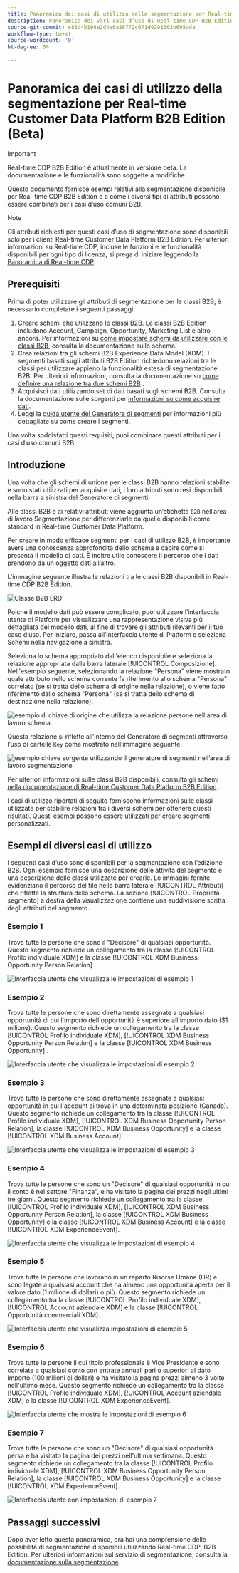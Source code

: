 ```yaml
---
title: Panoramica dei casi di utilizzo della segmentazione per Real-time CDP B2B Edition.
description: Panoramica dei vari casi d’uso di Real-time CDP B2B Edition disponibili.
source-git-commit: e85d4b108e2d4a6a88772c071d9281603b695ada
workflow-type: tm+mt
source-wordcount: '0'
ht-degree: 0%

---
```


# Panoramica dei casi di utilizzo della segmentazione per Real-time Customer Data Platform B2B Edition (Beta)

<!-- This document relates to this [ticket](https://jira.corp.adobe.com/browse/PLAT-100468) -->

>[!IMPORTANT]
>
>Real-time CDP B2B Edition è attualmente in versione beta. La documentazione e le funzionalità sono soggette a modifiche.

Questo documento fornisce esempi relativi alla segmentazione disponibile per Real-time CDP B2B Edition e a come i diversi tipi di attributi possono essere combinati per i casi d’uso comuni B2B.

>[!NOTE]
>
>Gli attributi richiesti per questi casi d’uso di segmentazione sono disponibili solo per i clienti Real-time Customer Data Platform B2B Edition. Per ulteriori informazioni su Real-time CDP, incluse le funzioni e le funzionalità disponibili per ogni tipo di licenza, si prega di iniziare leggendo la [Panoramica di Real-time CDP](../overview.md).

## Prerequisiti

Prima di poter utilizzare gli attributi di segmentazione per le classi B2B, è necessario completare i seguenti passaggi:

1. Creare schemi che utilizzano le classi B2B. Le classi B2B Edition includono Account, Campaign, Opportunity, Marketing List e altro ancora. Per informazioni su [come impostare schemi da utilizzare con le classi B2B](../schemas/b2b.md), consulta la documentazione sullo schema.
1. Crea relazioni tra gli schemi B2B Experience Data Model (XDM). I segmenti basati sugli attributi B2B Edition richiedono relazioni tra le classi per utilizzare appieno la funzionalità estesa di segmentazione B2B. Per ulteriori informazioni, consulta la documentazione su [come definire una relazione tra due schemi B2B](../../xdm/tutorials/relationship-b2b.md) .
1. Acquisisci dati utilizzando set di dati basati sugli schemi B2B. Consulta la documentazione sulle sorgenti per [informazioni su come acquisire dati](../../sources/connectors/adobe-applications/marketo/marketo.md).
1. Leggi la [guida utente del Generatore di segmenti](../../segmentation/ui/segment-builder.md) per informazioni più dettagliate su come creare i segmenti.

Una volta soddisfatti questi requisiti, puoi combinare questi attributi per i casi d’uso comuni B2B.

## Introduzione

Una volta che gli schemi di unione per le classi B2B hanno relazioni stabilite e sono stati utilizzati per acquisire dati, i loro attributi sono resi disponibili nella barra a sinistra del Generatore di segmenti.

Alle classi B2B e ai relativi attributi viene aggiunta un’etichetta `B2B` nell’area di lavoro Segmentazione per differenziarle da quelle disponibili come standard in Real-time Customer Data Platform.

Per creare in modo efficace segmenti per i casi di utilizzo B2B, è importante avere una conoscenza approfondita dello schema e capire come si presenta il modello di dati. È inoltre utile conoscere il percorso che i dati prendono da un oggetto dati all’altro.

L&#39;immagine seguente illustra le relazioni tra le classi B2B disponibili in Real-time CDP B2B Edition.

![Classe B2B ERD](../assets/segmentation/b2b-classes.png)

Poiché il modello dati può essere complicato, puoi utilizzare l’interfaccia utente di Platform per visualizzare una rappresentazione visiva più dettagliata del modello dati, al fine di trovare gli attributi rilevanti per il tuo caso d’uso. Per iniziare, passa all’interfaccia utente di Platform e seleziona Schemi nella navigazione a sinistra.

Seleziona lo schema appropriato dall&#39;elenco disponibile e seleziona la relazione appropriata dalla barra laterale [!UICONTROL Composizione]. Nell&#39;esempio seguente, selezionando la relazione &quot;Persona&quot; viene mostrato quale attributo nello schema corrente fa riferimento allo schema &quot;Persona&quot; correlato (se si tratta dello schema di origine nella relazione), o viene fatto riferimento dallo schema &quot;Persona&quot; (se si tratta dello schema di destinazione nella relazione).

![esempio di chiave di origine che utilizza la relazione persone nell&#39;area di lavoro schema](../assets/segmentation/source-key-schema-relationship-example.png)

Questa relazione si riflette all’interno del Generatore di segmenti attraverso l’uso di cartelle `Key` come mostrato nell’immagine seguente.

![esempio chiave sorgente utilizzando il generatore di segmenti nell’area di lavoro segmentazione](../assets/segmentation/source-key-segmentation-example.png)

Per ulteriori informazioni sulle classi B2B disponibili, consulta gli schemi [nella documentazione di Real-time Customer Data Platform B2B Edition](../schemas/b2b.md) .

I casi di utilizzo riportati di seguito forniscono informazioni sulle classi utilizzate per stabilire relazioni tra i diversi schemi per ottenere questi risultati. Questi esempi possono essere utilizzati per creare segmenti personalizzati.

## Esempi di diversi casi di utilizzo

I seguenti casi d’uso sono disponibili per la segmentazione con l’edizione B2B. Ogni esempio fornisce una descrizione delle attività del segmento e una descrizione delle classi utilizzate per crearle. Le immagini fornite evidenziano il percorso del file nella barra laterale [!UICONTROL Attributi] che riflette la struttura dello schema. La sezione [!UICONTROL Proprietà segmento] a destra della visualizzazione contiene una suddivisione scritta degli attributi del segmento.

### Esempio 1

Trova tutte le persone che sono il &quot;Decisore&quot; di qualsiasi opportunità. Questo segmento richiede un collegamento tra la classe [!UICONTROL Profilo individuale XDM] e la classe [!UICONTROL XDM Business Opportunity Person Relation] .

![Interfaccia utente che visualizza le impostazioni di esempio 1](../assets/segmentation/example-1.png)

### Esempio 2

Trova tutte le persone che sono direttamente assegnate a qualsiasi opportunità di cui l&#39;importo dell&#39;opportunità è superiore all&#39;importo dato ($1 milione). Questo segmento richiede un collegamento tra la classe [!UICONTROL Profilo individuale XDM], [!UICONTROL XDM Business Opportunity Person Relation] e la classe [!UICONTROL XDM Business Opportunity] .

![Interfaccia utente che visualizza le impostazioni di esempio 2](../assets/segmentation/example-2.png)

### Esempio 3

Trova tutte le persone che sono direttamente assegnate a qualsiasi opportunità in cui l&#39;account si trova in una determinata posizione (Canada). Questo segmento richiede un collegamento tra la classe [!UICONTROL Profilo individuale XDM], [!UICONTROL XDM Business Opportunity Person Relation], la classe [!UICONTROL XDM Business Opportunity] e la classe [!UICONTROL XDM Business Account].

![Interfaccia utente che visualizza le impostazioni di esempio 3](../assets/segmentation/example-3.png)

### Esempio 4

Trova tutte le persone che sono un &quot;Decisore&quot; di qualsiasi opportunità in cui il conto è nel settore &quot;Finanza&quot;, e ha visitato la pagina dei prezzi negli ultimi tre giorni. Questo segmento richiede un collegamento tra la classe [!UICONTROL Profilo individuale XDM], [!UICONTROL XDM Business Opportunity Person Relation], la classe [!UICONTROL XDM Business Opportunity] e la classe [!UICONTROL XDM Business Account] e la classe [!UICONTROL XDM ExperienceEvent].

![Interfaccia utente che visualizza le impostazioni di esempio 4](../assets/segmentation/example-4.png)

### Esempio 5

Trova tutte le persone che lavorano in un reparto Risorse Umane (HR) e sono legate a qualsiasi account che ha almeno una opportunità aperta per il valore dato (1 milione di dollari) o più. Questo segmento richiede un collegamento tra la classe [!UICONTROL Profilo individuale XDM], [!UICONTROL Account aziendale XDM] e la classe [!UICONTROL Opportunità commerciali XDM].

![Interfaccia utente che visualizza impostazioni di esempio 5](../assets/segmentation/example-5.png)

### Esempio 6

Trova tutte le persone il cui titolo professionale è Vice Presidente e sono correlate a qualsiasi conto con entrate annuali pari o superiori al dato importo (100 milioni di dollari) e ha visitato la pagina prezzi almeno 3 volte nell&#39;ultimo mese. Questo segmento richiede un collegamento tra la classe [!UICONTROL Profilo individuale XDM], [!UICONTROL Account aziendale XDM] e la classe [!UICONTROL XDM ExperienceEvent].

![Interfaccia utente che mostra le impostazioni di esempio 6](../assets/segmentation/example-6.png)

### Esempio 7

Trova tutte le persone che sono un &quot;Decisore&quot; di qualsiasi opportunità persa e ha visitato la pagina dei prezzi nell&#39;ultima settimana. Questo segmento richiede un collegamento tra la classe [!UICONTROL Profilo individuale XDM], [!UICONTROL XDM Business Opportunity Person Relation], la classe [!UICONTROL XDM Business Opportunity] e la classe [!UICONTROL XDM ExperienceEvent].

![Interfaccia utente con impostazioni di esempio 7](../assets/segmentation/example-7.png)

## Passaggi successivi

Dopo aver letto questa panoramica, ora hai una comprensione delle possibilità di segmentazione disponibili utilizzando Real-time CDP, B2B Edition. Per ulteriori informazioni sul servizio di segmentazione, consulta la [documentazione sulla segmentazione](../../segmentation/home.md).
